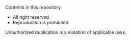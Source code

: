 Contents in this repository
 - All right reserved.
 - Reproduction is prohibited.

Unauthorized duplication is a violation of applicable laws.
